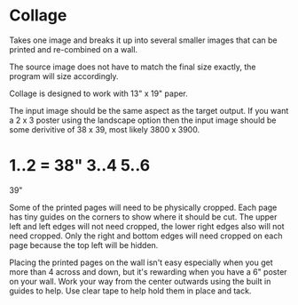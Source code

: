 # Collage
Takes one image and breaks it up into several smaller images that can be printed and re-combined on a wall.

The source image does not have to match the final size exactly, the program will size accordingly.

Collage is designed to work with 13" x 19" paper.

The input image should be the same aspect as the target output. If you want a 2 x 3 poster using the landscape option then the input image should be some derivitive of 38 x 39, most likely 3800 x 3900.

1..2 = 38"
3..4 
5..6 
= 
39"

Some of the printed pages will need to be physically cropped. Each page has tiny guides on the corners to show where it should be cut. The upper left and left edges will not need cropped, the lower right edges also will not need cropped.  Only the right and bottom edges will need cropped on each page because the top left will be hidden.

Placing the printed pages on the wall isn't easy especially when you get more than 4 across and down, but it's rewarding when you have a 6" poster on your wall.  Work your way from the center outwards using the built in guides to help.  Use clear tape to help hold them in place and tack.

